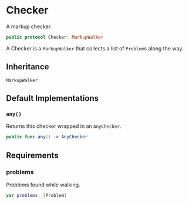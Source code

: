 # Checker

A markup checker.

``` swift
public protocol Checker: MarkupWalker 
```

A Checker is a `MarkupWalker` that collects a list of `Problem`s along the way.

## Inheritance

`MarkupWalker`

## Default Implementations

### `any()`

Returns this checker wrapped in an `AnyChecker`.

``` swift
public func any() -> AnyChecker 
```

## Requirements

### problems

Problems found while walking.

``` swift
var problems: [Problem] 
```

